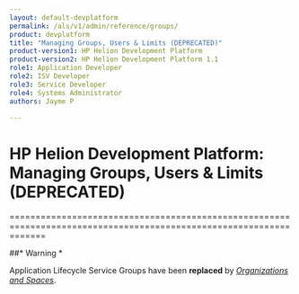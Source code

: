 ```yaml
---
layout: default-devplatform
permalink: /als/v1/admin/reference/groups/
product: devplatform
title: "Managing Groups, Users & Limits (DEPRECATED)"
product-version1: HP Helion Development Platform
product-version2: HP Helion Development Platform 1.1
role1: Application Developer 
role2: ISV Developer
role3: Service Developer
role4: Systems Administrator
authors: Jayme P

---
```

<!--PUBLISHED-->

# HP Helion Development Platform: Managing Groups, Users & Limits (DEPRECATED)[](#managing-groups-users-limits-deprecated "Permalink to this headline")
===================================================================================================================

##* Warning *

Application Lifecycle Service Groups have been **replaced** by [*Organizations and
Spaces*](/als/v1/user/deploy/orgs-spaces/#orgs-spaces).
